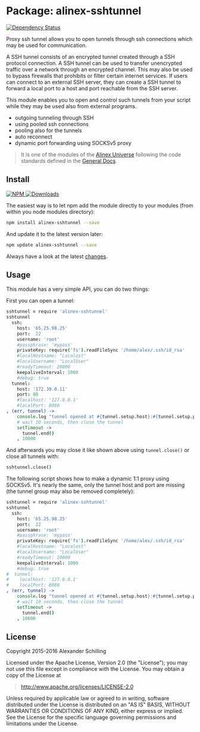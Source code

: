 Package: alinex-sshtunnel
=================================================

[![Dependency Status](https://gemnasium.com/alinex/node-sshtunnel.png)](https://gemnasium.com/alinex/node-sshtunnel)

Proxy ssh tunnel allows you to open tunnels through ssh connections which may be
used for communication.

A SSH tunnel consists of an encrypted tunnel created through a SSH protocol
connection. A SSH tunnel can be used to transfer unencrypted traffic over a
network through an encrypted channel. This may also be used to bypass firewalls
that prohibits or filter certain internet services.
If users can connect to an external SSH server, they can create a SSH tunnel to
forward a local port to a host and port reachable from the SSH server.

This module enables you to open and control such tunnels from your script while
they may be used also from external programs.

- outgoing tunneling through SSH
- using pooled ssh connections
- pooling also for the tunnels
- auto reconnect
- dynamic port forwarding using SOCKSv5 proxy

> It is one of the modules of the [Alinex Universe](http://alinex.github.io/code.html)
> following the code standards defined in the [General Docs](http://alinex.github.io/develop).

Install
-------------------------------------------------

[![NPM](https://nodei.co/npm/alinex-sshtunnel.png?downloads=true&downloadRank=true&stars=true)
 ![Downloads](https://nodei.co/npm-dl/alinex-sshtunnel.png?months=9&height=3)
](https://www.npmjs.com/package/alinex-sshtunnel)

The easiest way is to let npm add the module directly to your modules
(from within you node modules directory):

``` sh
npm install alinex-sshtunnel --save
```

And update it to the latest version later:

``` sh
npm update alinex-sshtunnel --save
```

Always have a look at the latest [changes](Changelog.md).


Usage
-------------------------------------------------
This module has a very simple API, you can do two things:

First you can open a tunnel:

``` coffee
sshtunnel = require 'alinex-sshtunnel'
sshtunnel
  ssh:
    host: '65.25.98.25'
    port:  22
    username: 'root'
    #passphrase: 'mypass'
    privateKey: require('fs').readFileSync '/home/alex/.ssh/id_rsa'
    #localHostname: "Localost"
    #localUsername: "LocalUser"
    #readyTimeout: 20000
    keepaliveInterval: 1000
    #debug: true
  tunnel:
    host: '172.30.0.11'
    port: 80
    #localhost: '127.0.0.1'
    #localPort: 8080
, (err, tunnel) ->
    console.log "tunnel opened at #{tunnel.setup.host}:#{tunnel.setup.port}"
    # wait 10 seconds, then close the tunnel
    setTimeout ->
      tunnel.end()
    , 10000
```

And afterwards you may close it like shown above using `tunnel.close()` or
close all tunnels with:

``` coffee
sshtunnel.close()
```

The following script shows how to make a dynamic 1:1 proxy using SOCKSv5. It's
nearly the same, only the tunnel host and port are missing (the tunnel group
may also be removed completely):

``` coffee
sshtunnel = require 'alinex-sshtunnel'
sshtunnel
  ssh:
    host: '65.25.98.25'
    port:  22
    username: 'root'
    #passphrase: 'mypass'
    privateKey: require('fs').readFileSync '/home/alex/.ssh/id_rsa'
    #localHostname: "Localost"
    #localUsername: "LocalUser"
    #readyTimeout: 20000
    keepaliveInterval: 1000
    #debug: true
#  tunnel:
#    localhost: '127.0.0.1'
#    localPort: 8080
, (err, tunnel) ->
    console.log "tunnel opened at #{tunnel.setup.host}:#{tunnel.setup.port}"
    # wait 10 seconds, then close the tunnel
    setTimeout ->
      tunnel.end()
    , 10000
```


License
-------------------------------------------------

Copyright 2015-2016 Alexander Schilling

Licensed under the Apache License, Version 2.0 (the "License");
you may not use this file except in compliance with the License.
You may obtain a copy of the License at

>  <http://www.apache.org/licenses/LICENSE-2.0>

Unless required by applicable law or agreed to in writing, software
distributed under the License is distributed on an "AS IS" BASIS,
WITHOUT WARRANTIES OR CONDITIONS OF ANY KIND, either express or implied.
See the License for the specific language governing permissions and
limitations under the License.
